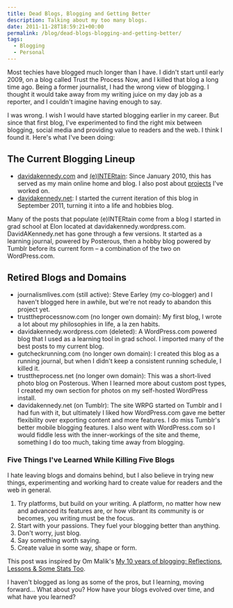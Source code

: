 ```yaml
---
title: Dead Blogs, Blogging and Getting Better
description: Talking about my too many blogs.
date: 2011-11-28T18:59:21+00:00
permalink: /blog/dead-blogs-blogging-and-getting-better/
tags:
  - Blogging
  - Personal
---
```


Most techies have blogged much longer than I have. I didn't start until early 2009, on a blog called Trust the Process Now, and I killed that blog a long time ago. Being a former journalist, I had the wrong view of blogging. I thought it would take away from my writing juice on my day job as a reporter, and I couldn't imagine having enough to say.

I was wrong. I wish I would have started blogging earlier in my career. But since that first blog, I've experimented to find the right mix between blogging, social media and providing value to readers and the web. I think I found it. Here's what I've been doing:

## The Current Blogging Lineup

- [davidakennedy.com](http://davidakennedy.com/) and [(e)INTERtain](http://davidakennedy.com/blog/): Since January 2010, this has served as my main online home and blog. I also post about [projects](/projects/) I've worked on.
- [davidakennedy.net](http://davidakennedy.net/): I started the current iteration of this blog in September 2011, turning it into a life and hobbies blog.

Many of the posts that populate (e)INTERtain come from a blog I started in grad school at Elon located at davidakennedy.wordpress.com. DavidAKennedy.net has gone through a few versions. It started as a learning journal, powered by Posterous, then a hobby blog powered by Tumblr before its current form – a combination of the two on WordPress.com.

## Retired Blogs and Domains

- journalismlives.com (still active): Steve Earley (my co-blogger) and I haven't blogged here in awhile, but we're not ready to abandon this project yet.
- trusttheprocessnow.com (no longer own domain): My first blog, I wrote a lot about my philosophies in life, a la zen habits.
- davidakennedy.wordpress.com (deleted): A WordPress.com powered blog that I used as a learning tool in grad school. I imported many of the best posts to my current blog.
- gutcheckrunning.com (no longer own domain): I created this blog as a running journal, but when I didn't keep a consistent running schedule, I killed it.
- trusttheprocess.net (no longer own domain): This was a short-lived photo blog on Posterous. When I learned more about custom post types, I created my own section for photos on my self-hosted WordPress install.
- davidakennedy.net (on Tumblr): The site WRPG started on Tumblr and I had fun with it, but ultimately I liked how WordPress.com gave me better flexibility over exporting content and more features. I do miss Tumblr's better mobile blogging features. I also went with WordPress.com so I would fiddle less with the inner-workings of the site and theme, something I do too much, taking time away from blogging.

### Five Things I've Learned While Killing Five Blogs

I hate leaving blogs and domains behind, but I also believe in trying new things, experimenting and working hard to create value for readers and the web in general.

1. Try platforms, but build on your writing. A platform, no matter how new and advanced its features are, or how vibrant its community is or becomes, you writing must be the focus.
2. Start with your passions. They fuel your blogging better than anything.
3. Don't worry, just blog.
4. Say something worth saying.
5. Create value in some way, shape or form.

This post was inspired by Om Malik's [My 10 years of blogging: Reflections, Lessons & Some Stats Too](http://gigaom.com/2011/11/26/10-years-gigaom/).

I haven't blogged as long as some of the pros, but I learning, moving forward… What about you? How have your blogs evolved over time, and what have you learned?
